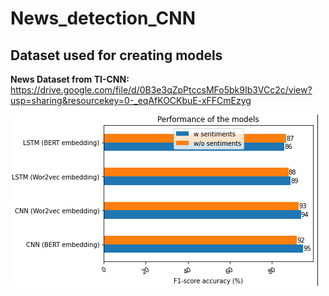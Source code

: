 # News_detection_CNN

## Dataset used for creating models

**News Dataset from TI-CNN:** https://drive.google.com/file/d/0B3e3qZpPtccsMFo5bk9Ib3VCc2c/view?usp=sharing&resourcekey=0-_eqAfKOCKbuE-xFFCmEzyg

![My Image](graph.png)
